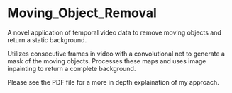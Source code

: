 # Moving_Object_Removal

A novel application of temporal video data to remove moving objects and return a static background. 

Utilizes consecutive frames in video with a convolutional net to generate a mask of the moving objects.
Processes these maps and uses image inpainting to return a complete background.

Please see the PDF file for a more in depth explaination of my approach.
 
 
